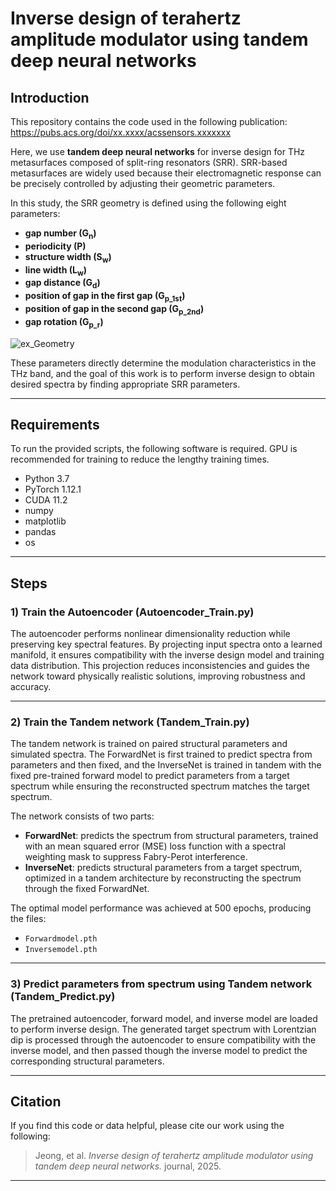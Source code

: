 # Inverse design of terahertz amplitude modulator using tandem deep neural networks

## Introduction

This repository contains the code used in the following publication:  
<https://pubs.acs.org/doi/xx.xxxx/acssensors.xxxxxxx>

Here, we use **tandem deep neural networks** for inverse design for THz metasurfaces composed of split-ring resonators (SRR). SRR-based metasurfaces are widely used because their electromagnetic response can be precisely controlled by adjusting their geometric parameters.

In this study, the SRR geometry is defined using the following eight parameters:

- **gap number (G<sub>n</sub>)**
- **periodicity (P)**
- **structure width (S<sub>w</sub>)**
- **line width (L<sub>w</sub>)**
- **gap distance (G<sub>d</sub>)**
- **position of gap in the first gap (G<sub>p_1st</sub>)**
- **position of gap in the second gap (G<sub>p_2nd</sub>)**
- **gap rotation (G<sub>p_r</sub>)**

![ex_Geometry](.\img\Geometry.png)

These parameters directly determine the modulation characteristics in the THz band, and the goal of this work is to perform inverse design to obtain desired spectra by finding appropriate SRR parameters.

---

## Requirements

To run the provided scripts, the following software is required. GPU is recommended for training to reduce the lengthy training times.

- Python 3.7
- PyTorch 1.12.1
- CUDA 11.2
- numpy
- matplotlib
- pandas
- os

---

## Steps

### 1) Train the Autoencoder (Autoencoder_Train.py)

The autoencoder performs nonlinear dimensionality reduction while preserving key spectral features. By projecting input spectra onto a learned manifold, it ensures compatibility with the inverse design model and training data distribution. This projection reduces inconsistencies and guides the network toward physically realistic solutions, improving robustness and accuracy. 


---

### 2) Train the Tandem network (Tandem_Train.py)

The tandem network is trained on paired structural parameters and simulated spectra. The ForwardNet is first trained to predict spectra from parameters and then fixed, and the InverseNet is trained in tandem with the fixed pre-trained forward model to predict parameters from a target spectrum while ensuring the reconstructed spectrum matches the target spectrum.

The network consists of two parts:

- **ForwardNet**: predicts the spectrum from structural parameters, trained with an mean squared error (MSE) loss function with a spectral weighting mask to suppress Fabry-Perot interference.
- **InverseNet**: predicts structural parameters from a target spectrum, optimized in a tandem architecture by reconstructing the spectrum through the fixed ForwardNet. 

The optimal model performance was achieved at 500 epochs, producing the files:
- `Forwardmodel.pth`
- `Inversemodel.pth`


---

### 3) Predict parameters from spectrum using Tandem network (Tandem_Predict.py)

The pretrained autoencoder, forward model, and inverse model are loaded to perform inverse design. The generated target spectrum with Lorentzian dip is processed through the autoencoder to ensure compatibility with the inverse model, and then passed though the inverse model to predict the corresponding structural parameters.

---

## Citation

If you find this code or data helpful, please cite our work using the following:

> Jeong, et al. *Inverse design of terahertz amplitude modulator using tandem deep neural networks.* journal, 2025.

---
